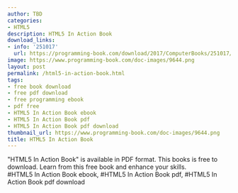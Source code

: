 ```yaml
---
author: TBD
categories:
- HTML5
description: HTML5 In Action Book
download_links:
- info: '251017'
  url: https://programming-book.com/download/2017/ComputerBooks/251017/HTML5 In Action.pdf
image: https://www.programming-book.com/doc-images/9644.png
layout: post
permalink: /html5-in-action-book.html
tags:
- free book download
- free pdf download
- free programming ebook
- pdf free
- HTML5 In Action Book ebook
- HTML5 In Action Book pdf
- HTML5 In Action Book pdf download
thumbnail_url: https://www.programming-book.com/doc-images/9644.png
title: HTML5 In Action Book
---
```


 
<div class="item-desc text-justify">
  "HTML5 In Action Book" is available in PDF format. This books is free to download. Learn from this free book and enhance your skills.
  <br>
  #HTML5 In Action Book ebook, #HTML5 In Action Book pdf, #HTML5 In Action Book pdf download
</div>
